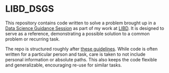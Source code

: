 # LIBD_DSGS

This repository contains code written to solve a problem brought up in a [Data Science Guidance Session](https://lcolladotor.github.io/bioc_team_ds/data-science-guidance-sessions.html) as part of my work at [LIBD](https://www.libd.org/). It is designed to serve as a reference, demonstrating a possible solution to a common problem or recurring task.

The repo is structured roughly after [these guidelines](https://lcolladotor.github.io/bioc_team_ds/organizing-your-work.html#project-documentation). While code is often written for a particular person and task, care is taken to not include personal information or absolute paths. This also keeps the code flexible and generalizable, encouraging re-use for similar tasks.
